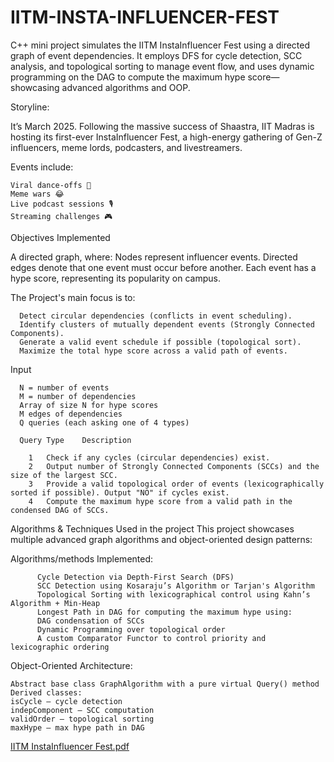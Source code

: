 # IITM-INSTA-INFLUENCER-FEST
C++ mini project simulates the IITM InstaInfluencer Fest using a directed graph of event dependencies. It employs DFS for cycle detection, SCC analysis, and topological sorting to manage event flow, and uses dynamic programming on the DAG to compute the maximum hype score—showcasing advanced algorithms and OOP.

Storyline:

  It’s March 2025. Following the massive success of Shaastra, IIT Madras is hosting its first-ever InstaInfluencer Fest, a high-energy gathering of Gen-Z influencers, meme        lords, podcasters, and livestreamers.

Events include:
    
    Viral dance-offs 🕺
    Meme wars 😂
    Live podcast sessions 🎙️
    Streaming challenges 🎮

Objectives Implemented

A directed graph, where:
  Nodes represent influencer events.
  Directed edges denote that one event must occur before another.
  Each event has a hype score, representing its popularity on campus.

The Project's main focus is to:
      
      Detect circular dependencies (conflicts in event scheduling).
      Identify clusters of mutually dependent events (Strongly Connected Components).
      Generate a valid event schedule if possible (topological sort).
      Maximize the total hype score across a valid path of events.


Input

      N = number of events
      M = number of dependencies
      Array of size N for hype scores
      M edges of dependencies
      Q queries (each asking one of 4 types)

      Query Type	Description
        
        1	Check if any cycles (circular dependencies) exist.
        2	Output number of Strongly Connected Components (SCCs) and the size of the largest SCC.
        3	Provide a valid topological order of events (lexicographically sorted if possible). Output "NO" if cycles exist.
        4	Compute the maximum hype score from a valid path in the condensed DAG of SCCs.

Algorithms & Techniques Used in the project
This project showcases multiple advanced graph algorithms and object-oriented design patterns:

  Algorithms/methods Implemented:
    
          Cycle Detection via Depth-First Search (DFS)
          SCC Detection using Kosaraju’s Algorithm or Tarjan's Algorithm
          Topological Sorting with lexicographical control using Kahn’s Algorithm + Min-Heap
          Longest Path in DAG for computing the maximum hype using:
          DAG condensation of SCCs
          Dynamic Programming over topological order
          A custom Comparator Functor to control priority and lexicographic ordering
          
  Object-Oriented Architecture:
    
    Abstract base class GraphAlgorithm with a pure virtual Query() method
    Derived classes:
    isCycle – cycle detection
    indepComponent – SCC computation
    validOrder – topological sorting
    maxHype – max hype path in DAG

[IITM InstaInfluencer Fest.pdf](https://github.com/user-attachments/files/20348198/IITM.InstaInfluencer.Fest.pdf)
